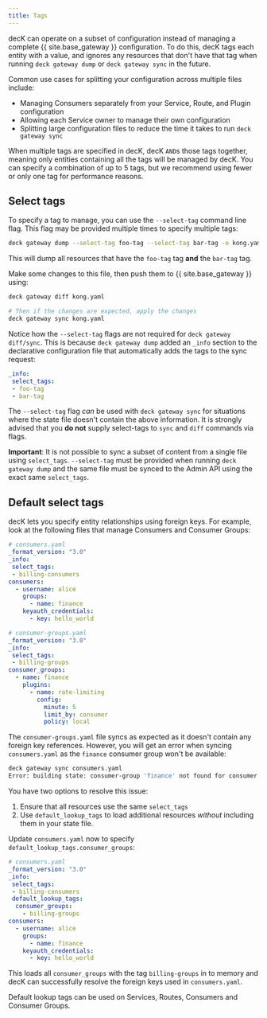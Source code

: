 ```yaml
---
title: Tags
---
```


decK can operate on a subset of configuration instead of managing a complete {{ site.base_gateway }} configuration. To do this, decK tags each entity with a value, and ignores any resources that don't have that tag when running `deck gateway dump` or `deck gateway sync` in the future.

Common use cases for splitting your configuration across multiple files include:

* Managing Consumers separately from your Service, Route, and Plugin configuration
* Allowing each Service owner to manage their own configuration
* Splitting large configuration files to reduce the time it takes to run `deck gateway sync`

When multiple tags are specified in decK, decK `AND`s those tags together, meaning only entities containing all the tags will be managed by decK. You can specify a combination of up to 5 tags, but we recommend using fewer or only one tag for performance reasons.

## Select tags

To specify a tag to manage, you can use the `--select-tag` command line flag. This flag may be provided multiple times to specify multiple tags:

```bash
deck gateway dump --select-tag foo-tag --select-tag bar-tag -o kong.yaml
```

This will dump all resources that have the `foo-tag` tag **and** the `bar-tag` tag.

Make some changes to this file, then push them to {{ site.base_gateway }} using:

```bash
deck gateway diff kong.yaml

# Then if the changes are expected, apply the changes
deck gateway sync kong.yaml
```

Notice how the `--select-tag` flags are not required for `deck gateway diff/sync`. This is because `deck gateway dump` added an `_info` section to the declarative configuration file that automatically adds the tags to the sync request:

```yaml
_info:
 select_tags:
 - foo-tag
 - bar-tag
```

The `--select-tag` flag _can_ be used with `deck gateway sync` for situations where the state file doesn't contain the above information. It is strongly advised that you **do not** supply select-tags to `sync` and `diff` commands via flags.

**Important**: It is not possible to sync a subset of content from a single file using `select_tags`. `--select-tag` must be provided when running `deck gateway dump` and the same file must be synced to the Admin API using the exact same `select_tags`.

## Default select tags

decK lets you specify entity relationships using foreign keys. For example, look at the following files that manage Consumers and Consumer Groups:

```yaml
# consumers.yaml
_format_version: "3.0"
_info:
 select_tags:
 - billing-consumers
consumers:
  - username: alice
    groups:
      - name: finance
    keyauth_credentials:
      - key: hello_world
```

```yaml
# consumer-groups.yaml
_format_version: "3.0"
_info:
 select_tags:
 - billing-groups
consumer_groups:
  - name: finance
    plugins:
      - name: rate-limiting
        config:
          minute: 5
          limit_by: consumer
          policy: local
```

The `consumer-groups.yaml` file syncs as expected as it doesn't contain any foreign key references. However, you will get an error when syncing `consumers.yaml` as the `finance` consumer group won't be available:

```bash
deck gateway sync consumers.yaml
Error: building state: consumer-group 'finance' not found for consumer '093645f9-e189-47ba-bc9e-f4e9b09325eb'
```

You have two options to resolve this issue:

1. Ensure that all resources use the same `select_tags`
1. Use `default_lookup_tags` to load additional resources _without_ including them in your state file.

Update `consumers.yaml` now to specify `default_lookup_tags.consumer_groups`:

```yaml
# consumers.yaml
_format_version: "3.0"
_info:
 select_tags:
 - billing-consumers
 default_lookup_tags:
  consumer_groups:
    - billing-groups
consumers:
  - username: alice
    groups:
      - name: finance
    keyauth_credentials:
      - key: hello_world
```

This loads all `consumer_groups` with the tag `billing-groups` in to memory and decK can successfully resolve the foreign keys used in `consumers.yaml`.

Default lookup tags can be used on Services, Routes, Consumers and Consumer Groups.